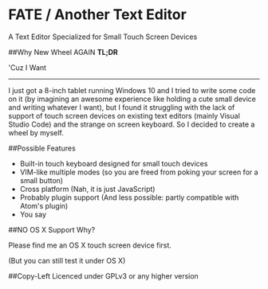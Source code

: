 # FATE / Another Text Editor
A Text Editor Specialized for Small Touch Screen Devices

##Why New Wheel AGAIN
**TL;DR**

'Cuz I Want

---
I just got a 8-inch tablet running Windows 10 and I tried to write some code on it (by imagining an awesome experience like holding a cute small device and writing whatever I want), but I found it struggling with the lack of support of touch screen devices on existing text editors (mainly Visual Studio Code) and the strange on screen keyboard. So I decided to create a wheel by myself.

##Possible Features
- Built-in touch keyboard designed for small touch devices
- VIM-like multiple modes (so you are freed from poking your screen for a small button)
- Cross platform (Nah, it is just JavaScript)
- Probably plugin support (And less possible: partly compatible with Atom's plugin)
- You say

##NO OS X Support
Why?

Please find me an OS X touch screen device first.

(But you can still test it under OS X)

##Copy-Left
Licenced under GPLv3 or any higher version
